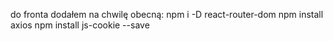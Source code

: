 do fronta dodałem na chwilę obecną:
npm i -D react-router-dom
npm install axios
npm install js-cookie --save